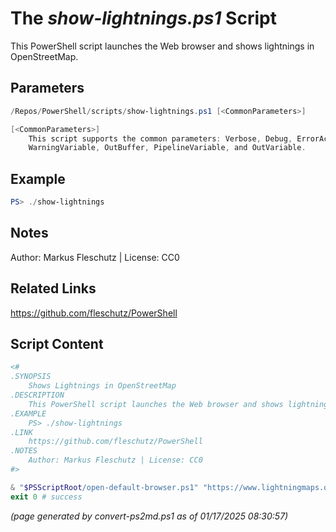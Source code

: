 The *show-lightnings.ps1* Script
===========================

This PowerShell script launches the Web browser and shows lightnings in OpenStreetMap.

Parameters
----------
```powershell
/Repos/PowerShell/scripts/show-lightnings.ps1 [<CommonParameters>]

[<CommonParameters>]
    This script supports the common parameters: Verbose, Debug, ErrorAction, ErrorVariable, WarningAction, 
    WarningVariable, OutBuffer, PipelineVariable, and OutVariable.
```

Example
-------
```powershell
PS> ./show-lightnings

```

Notes
-----
Author: Markus Fleschutz | License: CC0

Related Links
-------------
https://github.com/fleschutz/PowerShell

Script Content
--------------
```powershell
<#
.SYNOPSIS
	Shows Lightnings in OpenStreetMap
.DESCRIPTION
	This PowerShell script launches the Web browser and shows lightnings in OpenStreetMap.
.EXAMPLE
	PS> ./show-lightnings
.LINK
	https://github.com/fleschutz/PowerShell
.NOTES
	Author: Markus Fleschutz | License: CC0
#>

& "$PSScriptRoot/open-default-browser.ps1" "https://www.lightningmaps.org"
exit 0 # success
```

*(page generated by convert-ps2md.ps1 as of 01/17/2025 08:30:57)*
